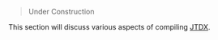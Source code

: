 
>Under Construction

This section will discuss various aspects of compiling [JTDX][].

[JTDX]: https://github.com/jtdx-project/jtdx/tree/rc152